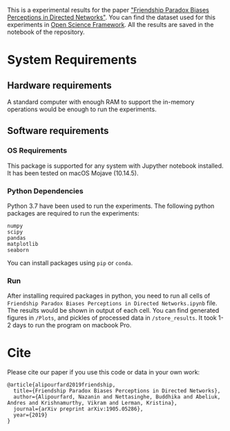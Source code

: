 This is a experimental results for the paper ["Friendship Paradox Biases Perceptions in Directed Networks"](https://arxiv.org/abs/1905.05286). You can find the dataset used for this experiments in [Open Science Framework](https://osf.io/pjkr9/). All the results are saved in the notebook of the repository. 


# System Requirements
## Hardware requirements
A standard computer with enough RAM to support the in-memory operations would be enough to run the experiments. 

## Software requirements
### OS Requirements
This package is supported for any system with Jupyther notebook installed. It has been tested on macOS Mojave (10.14.5).

### Python Dependencies
Python 3.7 have been used to run the experiments. The following python packages are required to run the experiments:
```
numpy
scipy
pandas
matplotlib
seaborn
```
You can install packages using `pip` or `conda`. 

### Run
After installing required packages in python, you need to run all cells of `Friendship Paradox Biases Perceptions in Directed Networks.ipynb` file. The results would be shown in output of each cell. You can find generated figures in `/Plots`, and pickles of processed data in `/store_results`. It took 1-2 days to run the program on macbook Pro. 

# Cite
Please cite our paper if you use this code or data in your own work:

	@article{alipourfard2019friendship,
	  title={Friendship Paradox Biases Perceptions in Directed Networks},
	  author={Alipourfard, Nazanin and Nettasinghe, Buddhika and Abeliuk, Andres and Krishnamurthy, Vikram and Lerman, Kristina},
	  journal={arXiv preprint arXiv:1905.05286},
	  year={2019}
	}
